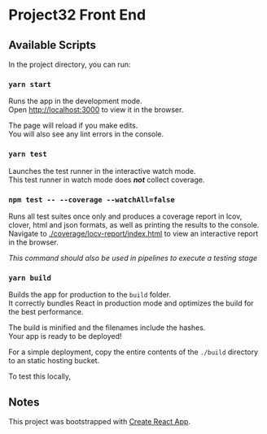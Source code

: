 # Project32 Front End

## Available Scripts

In the project directory, you can run:

### `yarn start`

Runs the app in the development mode.\
Open [http://localhost:3000](http://localhost:3000) to view it in the browser.

The page will reload if you make edits.\
You will also see any lint errors in the console.

### `yarn test`

Launches the test runner in the interactive watch mode.\
This test runner in watch mode does **_not_** collect coverage.

### `npm test -- --coverage --watchAll=false`

Runs all test suites once only and produces a coverage report in lcov, clover, html and json formats, as well as printing the results to the console.
Navigate to [./coverage/locv-report/index.html](./coverage/locv-report/index.html) to view an interactive report in the browser.

_This command should also be used in pipelines to execute a testing stage_

### `yarn build`

Builds the app for production to the `build` folder.\
It correctly bundles React in production mode and optimizes the build for the best performance.

The build is minified and the filenames include the hashes.\
Your app is ready to be deployed!

For a simple deployment, copy the entire contents of the `./build` directory to an static hosting bucket.

To test this locally,

## Notes

This project was bootstrapped with [Create React App](https://github.com/facebook/create-react-app).
